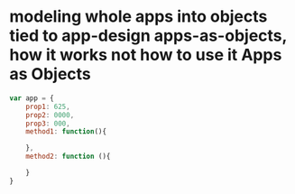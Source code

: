 modeling whole apps into objects  
tied to app-design apps-as-objects, how it works not how to use it
Apps as Objects
===
```javascript
var app = {
    prop1: 625,
    prop2: 0000,
    prop3: 000,
    method1: function(){

    },
    method2: function (){

    }
}
```